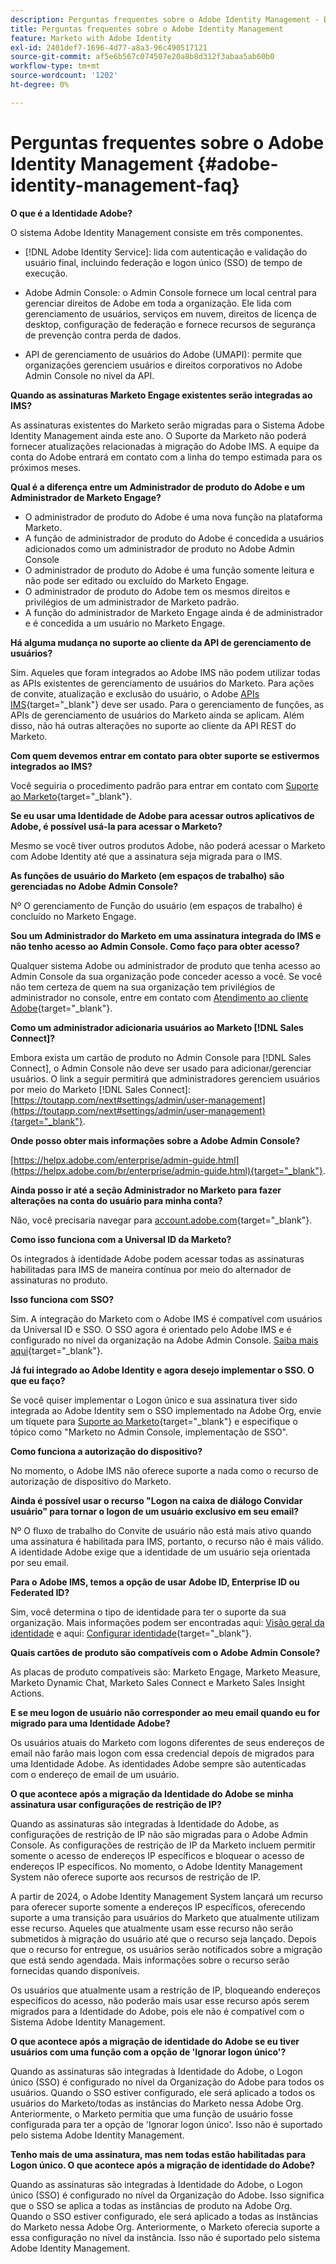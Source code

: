 ```yaml
---
description: Perguntas frequentes sobre o Adobe Identity Management - Documentação do Marketo - Documentação do produto
title: Perguntas frequentes sobre o Adobe Identity Management
feature: Marketo with Adobe Identity
exl-id: 2401def7-1696-4d77-a8a3-96c490517121
source-git-commit: af5e6b567c074507e20a8b8d312f3abaa5ab60b0
workflow-type: tm+mt
source-wordcount: '1202'
ht-degree: 0%

---
```


# Perguntas frequentes sobre o Adobe Identity Management {#adobe-identity-management-faq}

**O que é a Identidade Adobe?**

O sistema Adobe Identity Management consiste em três componentes.

* [!DNL Adobe Identity Service]: lida com autenticação e validação do usuário final, incluindo federação e logon único (SSO) de tempo de execução.

* Adobe Admin Console: o Admin Console fornece um local central para gerenciar direitos de Adobe em toda a organização. Ele lida com gerenciamento de usuários, serviços em nuvem, direitos de licença de desktop, configuração de federação e fornece recursos de segurança de prevenção contra perda de dados.

* API de gerenciamento de usuários do Adobe (UMAPI): permite que organizações gerenciem usuários e direitos corporativos no Adobe Admin Console no nível da API.

**Quando as assinaturas Marketo Engage existentes serão integradas ao IMS?**

As assinaturas existentes do Marketo serão migradas para o Sistema Adobe Identity Management ainda este ano. O Suporte da Marketo não poderá fornecer atualizações relacionadas à migração do Adobe IMS. A equipe da conta do Adobe entrará em contato com a linha do tempo estimada para os próximos meses.

**Qual é a diferença entre um Administrador de produto do Adobe e um Administrador de Marketo Engage?**

* O administrador de produto do Adobe é uma nova função na plataforma Marketo.
* A função de administrador de produto do Adobe é concedida a usuários adicionados como um administrador de produto no Adobe Admin Console
* O administrador de produto do Adobe é uma função somente leitura e não pode ser editado ou excluído do Marketo Engage.
* O administrador de produto do Adobe tem os mesmos direitos e privilégios de um administrador de Marketo padrão.
* A função do administrador de Marketo Engage ainda é de administrador e é concedida a um usuário no Marketo Engage.

**Há alguma mudança no suporte ao cliente da API de gerenciamento de usuários?**

Sim. Aqueles que foram integrados ao Adobe IMS não podem utilizar todas as APIs existentes de gerenciamento de usuários do Marketo. Para ações de convite, atualização e exclusão do usuário, o Adobe [APIs IMS](https://www.adobe.io/apis/experienceplatform/umapi-new.html){target="_blank"} deve ser usado. Para o gerenciamento de funções, as APIs de gerenciamento de usuários do Marketo ainda se aplicam. Além disso, não há outras alterações no suporte ao cliente da API REST do Marketo.

**Com quem devemos entrar em contato para obter suporte se estivermos integrados ao IMS?**

Você seguiria o procedimento padrão para entrar em contato com [Suporte ao Marketo](https://nation.marketo.com/t5/support/ct-p/Support){target="_blank"}.

**Se eu usar uma Identidade de Adobe para acessar outros aplicativos de Adobe, é possível usá-la para acessar o Marketo?**

Mesmo se você tiver outros produtos Adobe, não poderá acessar o Marketo com Adobe Identity até que a assinatura seja migrada para o IMS.

**As funções de usuário do Marketo (em espaços de trabalho) são gerenciadas no Adobe Admin Console?**

Nº O gerenciamento de Função do usuário (em espaços de trabalho) é concluído no Marketo Engage.

**Sou um Administrador do Marketo em uma assinatura integrada do IMS e não tenho acesso ao Admin Console. Como faço para obter acesso?**

Qualquer sistema Adobe ou administrador de produto que tenha acesso ao Admin Console da sua organização pode conceder acesso a você. Se você não tem certeza de quem na sua organização tem privilégios de administrador no console, entre em contato com [Atendimento ao cliente Adobe](https://helpx.adobe.com/contact.html){target="_blank"}.

**Como um administrador adicionaria usuários ao Marketo [!DNL Sales Connect]?**

Embora exista um cartão de produto no Admin Console para [!DNL Sales Connect], o Admin Console não deve ser usado para adicionar/gerenciar usuários. O link a seguir permitirá que administradores gerenciem usuários por meio do Marketo [!DNL Sales Connect]: [https://toutapp.com/next#settings/admin/user-management](https://toutapp.com/next#settings/admin/user-management){target="_blank"}.

**Onde posso obter mais informações sobre a Adobe Admin Console?**

[https://helpx.adobe.com/enterprise/admin-guide.html](https://helpx.adobe.com/br/enterprise/admin-guide.html){target="_blank"}.

**Ainda posso ir até a seção Administrador no Marketo para fazer alterações na conta do usuário para minha conta?**

Não, você precisaria navegar para [account.adobe.com](https://account.adobe.com){target="_blank"}.

**Como isso funciona com a Universal ID da Marketo?**

Os integrados à identidade Adobe podem acessar todas as assinaturas habilitadas para IMS de maneira contínua por meio do alternador de assinaturas no produto.

**Isso funciona com SSO?**

Sim. A integração do Marketo com o Adobe IMS é compatível com usuários da Universal ID e SSO. O SSO agora é orientado pelo Adobe IMS e é configurado no nível da organização na Adobe Admin Console. [Saiba mais aqui](https://helpx.adobe.com/br/enterprise/using/set-up-identity.html){target="_blank"}.

**Já fui integrado ao Adobe Identity e agora desejo implementar o SSO. O que eu faço?**

Se você quiser implementar o Logon único e sua assinatura tiver sido integrada ao Adobe Identity sem o SSO implementado na Adobe Org, envie um tíquete para [Suporte ao Marketo](https://nation.marketo.com/){target="_blank"} e especifique o tópico como &quot;Marketo no Admin Console, implementação de SSO&quot;.

**Como funciona a autorização do dispositivo?**

No momento, o Adobe IMS não oferece suporte a nada como o recurso de autorização de dispositivo do Marketo.

**Ainda é possível usar o recurso &quot;Logon na caixa de diálogo Convidar usuário&quot; para tornar o logon de um usuário exclusivo em seu email?**

Nº O fluxo de trabalho do Convite de usuário não está mais ativo quando uma assinatura é habilitada para IMS, portanto, o recurso não é mais válido. A identidade Adobe exige que a identidade de um usuário seja orientada por seu email.

**Para o Adobe IMS, temos a opção de usar Adobe ID, Enterprise ID ou Federated ID?**

Sim, você determina o tipo de identidade para ter o suporte da sua organização. Mais informações podem ser encontradas aqui: [Visão geral da identidade](https://helpx.adobe.com/enterprise/using/identity.html) e aqui: [Configurar identidade](https://helpx.adobe.com/br/enterprise/using/set-up-identity.html){target="_blank"}.

**Quais cartões de produto são compatíveis com o Adobe Admin Console?**

As placas de produto compatíveis são: Marketo Engage, Marketo Measure, Marketo Dynamic Chat, Marketo Sales Connect e Marketo Sales Insight Actions.

**E se meu logon de usuário não corresponder ao meu email quando eu for migrado para uma Identidade Adobe?**

Os usuários atuais do Marketo com logons diferentes de seus endereços de email não farão mais logon com essa credencial depois de migrados para uma Identidade Adobe. As identidades Adobe sempre são autenticadas com o endereço de email de um usuário.

**O que acontece após a migração da Identidade do Adobe se minha assinatura usar configurações de restrição de IP?**

Quando as assinaturas são integradas à Identidade do Adobe, as configurações de restrição de IP não são migradas para o Adobe Admin Console. As configurações de restrição de IP da Marketo incluem permitir somente o acesso de endereços IP específicos e bloquear o acesso de endereços IP específicos. No momento, o Adobe Identity Management System não oferece suporte aos recursos de restrição de IP.

A partir de 2024, o Adobe Identity Management System lançará um recurso para oferecer suporte somente a endereços IP específicos, oferecendo suporte a uma transição para usuários do Marketo que atualmente utilizam esse recurso. Aqueles que atualmente usam esse recurso não serão submetidos à migração do usuário até que o recurso seja lançado. Depois que o recurso for entregue, os usuários serão notificados sobre a migração que está sendo agendada. Mais informações sobre o recurso serão fornecidas quando disponíveis.

Os usuários que atualmente usam a restrição de IP, bloqueando endereços específicos do acesso, não poderão mais usar esse recurso após serem migrados para a Identidade do Adobe, pois ele não é compatível com o Sistema Adobe Identity Management.

**O que acontece após a migração de identidade do Adobe se eu tiver usuários com uma função com a opção de &#39;Ignorar logon único&#39;?**

Quando as assinaturas são integradas à Identidade do Adobe, o Logon único (SSO) é configurado no nível da Organização do Adobe para todos os usuários. Quando o SSO estiver configurado, ele será aplicado a todos os usuários do Marketo/todas as instâncias do Marketo nessa Adobe Org. Anteriormente, o Marketo permitia que uma função de usuário fosse configurada para ter a opção de &#39;Ignorar logon único&#39;. Isso não é suportado pelo sistema Adobe Identity Management.

**Tenho mais de uma assinatura, mas nem todas estão habilitadas para Logon único. O que acontece após a migração de identidade do Adobe?**

Quando as assinaturas são integradas à Identidade do Adobe, o Logon único (SSO) é configurado no nível da Organização do Adobe. Isso significa que o SSO se aplica a todas as instâncias de produto na Adobe Org. Quando o SSO estiver configurado, ele será aplicado a todas as instâncias do Marketo nessa Adobe Org. Anteriormente, o Marketo oferecia suporte a essa configuração no nível da instância. Isso não é suportado pelo sistema Adobe Identity Management.
